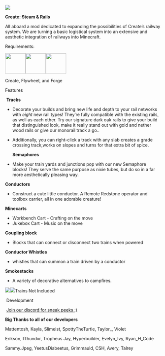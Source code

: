 [![](https://www.bisecthosting.com/images/CF/Steamnn_Rails/BH_Steamn_Rails_Promo.webp)](https://bisecthosting.com/Railways)

**Create: Steam & Rails** 

All aboard a mod dedicated to expanding the possibilities of Create’s railway system. We are turning a basic logistical system into an extensive and aesthetic integration of railways into Minecraft.

Requirements:

<img src="https://cdn.modrinth.com/data/LNytGWDc/icon.png" width="66" height="66" /><img src="https://i.imgur.com/EWI3uwb.png" width="66" height="66" /><img src="https://i.imgur.com/KAgud6s.png" width="66" height="66" />

Create, Flywheel, and Forge

Features

 ****Tracks****

*   Decorate your builds and bring new life and depth to your rail networks with _eight_ new rail types! They’re fully compatible with the existing rails, as well as each other. Try our signature dark oak rails to give your build that distinguished look, make it really stand out with gold and nether wood rails or give our monorail track a go..
*   Additionally, you can right-click a track with any slab creates a grade crossing track,works on slopes and turns for that extra bit of spice.  
      
    **Semaphores**
*   Make your train yards and junctions pop with our new Semaphore blocks! They serve the same purpose as nixie tubes, but do so in a far more aesthetically pleasing way.

  
**Conductors**

*   Construct a cute little conductor. A Remote Redstone operator and toolbox carrier, all in one adorable creature!

**Minecarts**

*   Workbench Cart - Crafting on the move
*   Jukebox Cart - Music on the move

**Coupling block**

*   Blocks that can connect or disconnect two trains when powered

**Conductor Whistles**

*   whistles that can summon a train driven by a conductor

**Smokestacks**

*   A variety of decorative alternatives to campfires.

![](https://cdn.discordapp.com/attachments/836395630913781763/1077814829789745253/image.png)![](https://cdn.discordapp.com/attachments/836395630913781763/1077814830184022037/image.png)Trains Not Included

 Development

 [Join our discord for sneak peeks ;)](https://discord.gg/gcgfkca4rq)

**Big Thanks to all of our developers**

Mattentosh, Kayla, Slimeist, SpottyTheTurtle, Taylor\_, Violet

Erikson, IThundxr, Tropheus Jay, Hyperbuilder, Evelyn\_Ivy, Ryan\_H\_Code

Sammy.Jpeg, YeetusDiabeetus, Grimmauld, CSH, Avery, Talrey
